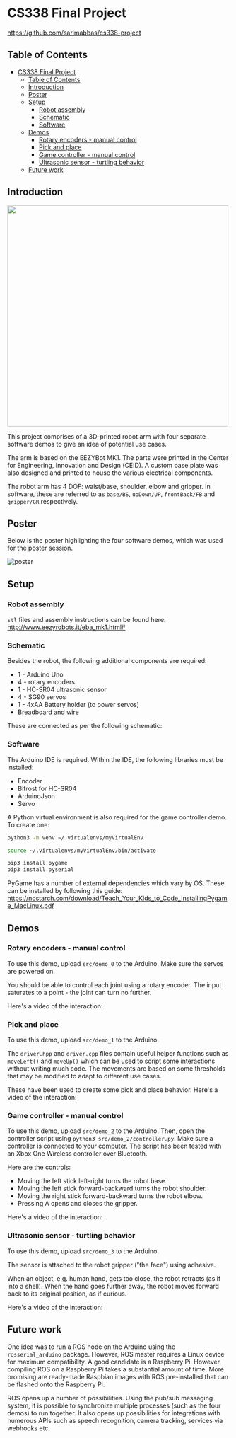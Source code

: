 # CS338 Final Project

<https://github.com/sarimabbas/cs338-project>

## Table of Contents

- [CS338 Final Project](#cs338-final-project)
  - [Table of Contents](#table-of-contents)
  - [Introduction](#introduction)
  - [Poster](#poster)
  - [Setup](#setup)
    - [Robot assembly](#robot-assembly)
    - [Schematic](#schematic)
    - [Software](#software)
  - [Demos](#demos)
    - [Rotary encoders - manual control](#rotary-encoders---manual-control)
    - [Pick and place](#pick-and-place)
    - [Game controller - manual control](#game-controller---manual-control)
    - [Ultrasonic sensor - turtling behavior](#ultrasonic-sensor---turtling-behavior)
  - [Future work](#future-work)

## Introduction

<img src="./docs/robot.png" width=500>

This project comprises of a 3D-printed robot arm with four separate software demos to give an idea of potential use cases. 

The arm is based on the EEZYBot MK1. The parts were printed in the Center for Engineering, Innovation and Design (CEID). A custom base plate was also designed and printed to house the various electrical components. 

The robot arm has 4 DOF: waist/base, shoulder, elbow and gripper. In software, these are referred to as `base/BS`, `upDown/UP`, `frontBack/FB` and `gripper/GR` respectively. 

## Poster

Below is the poster highlighting the four software demos, which was used for the poster session. 

![poster](./docs/poster/poster.png "Poster")

## Setup

### Robot assembly

`stl` files and assembly instructions can be found here: <http://www.eezyrobots.it/eba_mk1.html#>

### Schematic

Besides the robot, the following additional components are required: 

- 1 - Arduino Uno
- 4 - rotary encoders
- 1 - HC-SR04 ultrasonic sensor
- 4 - SG90 servos
- 1 - 4xAA Battery holder (to power servos) 
- Breadboard and wire

These are connected as per the following schematic:

### Software

The Arduino IDE is required. Within the IDE, the following libraries must be installed:

- Encoder
- Bifrost for HC-SR04
- ArduinoJson
- Servo

A Python virtual environment is also required for the game controller demo. To create one:

```bash
python3 -m venv ~/.virtualenvs/myVirtualEnv

source ~/.virtualenvs/myVirtualEnv/bin/activate

pip3 install pygame
pip3 install pyserial
```

PyGame has a number of external dependencies which vary by OS. These can be installed by following this guide: <https://nostarch.com/download/Teach_Your_Kids_to_Code_InstallingPygame_MacLinux.pdf>

## Demos

### Rotary encoders - manual control

To use this demo, upload `src/demo_0` to the Arduino. Make sure the servos are powered on.

You should be able to control each joint using a rotary encoder. The input saturates to a point - the joint can turn no further.

Here's a video of the interaction:

### Pick and place

To use this demo, upload `src/demo_1` to the Arduino.

The `driver.hpp` and `driver.cpp` files contain useful helper functions such as `moveLeft()` and `moveUp()` which can be used to script some interactions without writing much code. The movements are based on some thresholds that may be modified to adapt to different use cases.

These have been used to create some pick and place behavior. Here's a video of the interaction:


### Game controller - manual control

To use this demo, upload `src/demo_2` to the Arduino. Then, open the controller script using `python3 src/demo_2/controller.py`. Make sure a controller is connected to your computer. The script has been tested with an Xbox One Wireless controller over Bluetooth.

Here are the controls:

- Moving the left stick left-right turns the robot base.
- Moving the left stick forward-backward turns the robot shoulder.
- Moving the right stick forward-backward turns the robot elbow.
- Pressing A opens and closes the gripper.

Here's a video of the interaction:

### Ultrasonic sensor - turtling behavior

To use this demo, upload `src/demo_3` to the Arduino.

The sensor is attached to the robot gripper ("the face") using adhesive.

When an object, e.g. human hand, gets too close, the robot retracts (as if into a shell). When the hand goes further away, the robot moves forward back to its original position, as if curious.

Here's a video of the interaction:

## Future work

One idea was to run a ROS node on the Arduino using the `rosserial_arduino` package. However, ROS master requires a Linux device for maximum compatibility. A good candidate is a Raspberry Pi. However, compiling ROS on a Raspberry Pi takes a substantial amount of time. More promising are ready-made Raspbian images with ROS pre-installed that can be flashed onto the Raspberry Pi.

ROS opens up a number of possibilities. Using the pub/sub messaging system, it is possible to synchronize multiple processes (such as the four demos) to run together. It also opens up possibilities for integrations with numerous APIs such as speech recognition, camera tracking, services via webhooks etc.
